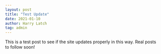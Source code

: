 ```yaml
---
layout: post
title: "Test Update"
date: 2021-01-10
author: Harry Latch
tag: admin
---
```


This is a test post to see if the site updates properly in this way. Real posts to follow soon!